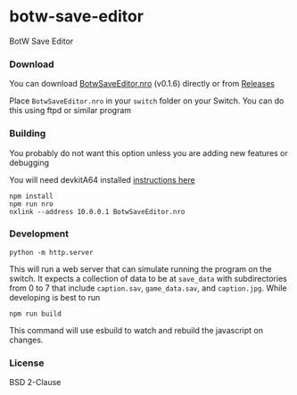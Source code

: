 # botw-save-editor
BotW Save Editor

### Download

You can download [BotwSaveEditor.nro](https://github.com/savage13/botw-save-editor/releases/download/v0.1.6/BotwSaveEditor.nro) (v0.1.6) directly or from [Releases](https://github.com/savage13/botw-save-editor/releases)

Place `BotwSaveEditor.nro` in your `switch` folder on your Switch.
You can do this using ftpd or similar program

### Building

You probably do not want this option unless you are adding new features or debugging

You will need devkitA64 installed [instructions here](https://devkitpro.org/wiki/Getting_Started)

    npm install
    npm run nro
    nxlink --address 10.0.0.1 BotwSaveEditor.nro

### Development

    python -m http.server

This will run a web server that can simulate running the program on the switch. It expects a collection of data to be at `save_data` with subdirectories from 0 to 7 that include `caption.sav`, `game_data.sav`, and `caption.jpg`.  While developing is best to run

    npm run build

This command will use esbuild to watch and rebuild the javascript on changes.

### License

BSD 2-Clause 
